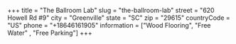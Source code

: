 +++
title = "The Ballroom Lab"
slug = "the-ballroom-lab"
street = "620 Howell Rd #9"
city = "Greenville"
state = "SC"
zip = "29615"
countryCode = "US"
phone = "+18646161905"
information = ["Wood Flooring", "Free Water" , "Free Parking"]
+++
